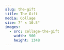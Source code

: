 ```yaml
---
slug: the-gift
title: The Gift
media: Collage
size: 7" × 10.5"
images:
  - src: collage-the-gift
    width: 900
    height: 1348
---
```

